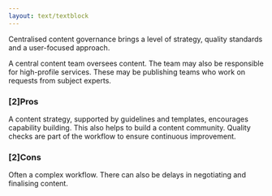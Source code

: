 ```yaml
---
layout: text/textblock
---
```

Centralised content governance brings a level of strategy, quality standards and a user-focused approach. 

A central content team oversees content. The team may also be responsible for high-profile services. These may be publishing teams who work on requests from subject experts. 

### [2]Pros
A content strategy, supported by guidelines and templates, encourages capability building. This also helps to build a content community. Quality checks are part of the workflow to ensure continuous improvement.

### [2]Cons
Often a complex workflow. There can also be delays in negotiating and finalising content.

